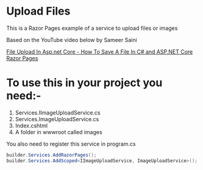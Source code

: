 # Upload Files
This is a Razor Pages example of a service to upload files or images

Based on the YouTube video below by Sameer Saini

[File Upload In Asp.net Core - How To Save A File In C# and ASP.NET Core Razor Pages](https://www.youtube.com/watch?v=hcoKLORWbjY&ab_channel=SameerSaini)

# To use this in your project you need:-
1. Services.IImageUploadService.cs
2. Services.ImageUploadService.cs
3. Index.cshtml
4. A folder in wwwroot called images

You also need to register this service in program.cs
~~~c#
builder.Services.AddRazorPages();
builder.Services.AddScoped<IImageUploadService, ImageUploadService>();
~~~

